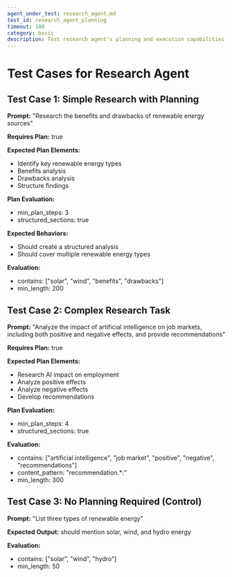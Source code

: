```yaml
---
agent_under_test: research_agent.md
test_id: research_agent_planning
timeout: 180
category: basic
description: Test research agent's planning and execution capabilities
---
```


# Test Cases for Research Agent

## Test Case 1: Simple Research with Planning
**Prompt:** "Research the benefits and drawbacks of renewable energy sources"

**Requires Plan:** true

**Expected Plan Elements:**
- Identify key renewable energy types
- Benefits analysis
- Drawbacks analysis
- Structure findings

**Plan Evaluation:**
- min_plan_steps: 3
- structured_sections: true

**Expected Behaviors:**
- Should create a structured analysis
- Should cover multiple renewable energy types

**Evaluation:**
- contains: ["solar", "wind", "benefits", "drawbacks"]
- min_length: 200

## Test Case 2: Complex Research Task
**Prompt:** "Analyze the impact of artificial intelligence on job markets, including both positive and negative effects, and provide recommendations"

**Requires Plan:** true

**Expected Plan Elements:**
- Research AI impact on employment
- Analyze positive effects
- Analyze negative effects
- Develop recommendations

**Plan Evaluation:**
- min_plan_steps: 4
- structured_sections: true

**Evaluation:**
- contains: ["artificial intelligence", "job market", "positive", "negative", "recommendations"]
- content_pattern: "recommendation.*:"
- min_length: 300

## Test Case 3: No Planning Required (Control)
**Prompt:** "List three types of renewable energy"

**Expected Output:** should mention solar, wind, and hydro energy

**Evaluation:**
- contains: ["solar", "wind", "hydro"]
- min_length: 50
